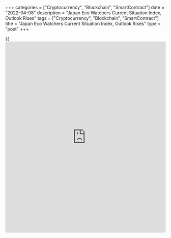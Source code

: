 +++
categories = ["Cryptocurrency", "Blockchain", "SmartContract"]
date = "2022-04-08"
description = "Japan Eco Watchers Current Situation Index, Outlook Rises"
tags = ["Cryptocurrency", "Blockchain", "SmartContract"]
title = "Japan Eco Watchers Current Situation Index, Outlook Rises"
type = "post"
+++

{{<iframe id="large-banner" src="https://www.bounty.group/#slide=26.0" width="100%" height="600" scrolling="no" style="border: 0px solid rgb(216, 221, 230); border-radius: 3px;">}}

A measure of the public assessment of the Japanese [economy][1] improved
to the highest level in three months in March, survey data from the
Cabinet Office showed on Friday.

The current conditions index of the Economy Watchers' Survey, which
measures the present situation of the economy, increased sharply to 47.8
in March from 37.7 in February. This was the highest since December last
year, when the reading was 57.5.

However, a reading below 50 suggests pessimism.

The outlook index that signals future activity rose to 50.1 in March
from 44.4 in the previous month. This was the highest since December
last year.

For comments and feedback [contact](https://www.playgroundfx.com/contact/): editorial@rtt[news](https://www.letsplayfx.com/blog/forex-news-website/).com

[Economic News][1]

 **What parts of the world are seeing the best (and worst) economic
performances lately? Click[here][2] to check out our [Econ Scorecard][2]
and find out! See up-to-the-moment [ranking](https://www.playgroundfx.com/blog/crypto-exchange-ranking/)s for the best and worst
performers in [GDP][3], [unemployment rate][4], [inflation][5] and much
more.**

   1. www.rtt[news](https://www.letsplayfx.com/blog/forex-news-website/).com/Content/EconomicNews.aspx
   2. www.rtt[news](https://www.letsplayfx.com/blog/forex-news-website/).com/economic-scorecard/world-rank/industrial-production/highest-performance.aspx
   3. www.rtt[news](https://www.letsplayfx.com/blog/forex-news-website/).com/economic-scorecard/world-rank/GDP/highest-performance.aspx
   4. www.rtt[news](https://www.letsplayfx.com/blog/forex-news-website/).com/economic-scorecard/world-rank/unemployment-rate/lowest-performance.aspx
   5. www.rtt[news](https://www.letsplayfx.com/blog/forex-news-website/).com/economic-scorecard/world-rank/CPI/highest-performance.aspx